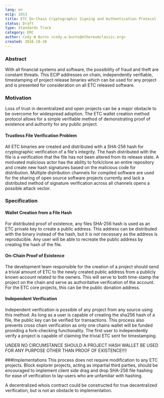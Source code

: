 ```yaml
---
lang: en
ecip: 1013
title: ETC On-Chain Cryptographic Signing and Authentication Protocol
status: Draft
type: Standards Track
category: ERC
author: Cody W Burns <cody.w.burns@ethereumclassic.org>
created: 2016-10-10
---
```


### Abstract
With all financial systems and software, the possibility of fraud and theft are constant threats.  This ECIP addresses on chain, independently verifiable, timestamping of project release binaries which can be used for any project and is presented for consideration on all ETC released software. 

### Motivation
Loss of trust in decentralized and open projects can be a major obstacle to be overcome for widespread adoption. The ETC  wallet creation method protocol allows for a simple verifiable method of demonstrating proof of existence and authority for any public project.

#### Trustless File Verification Problem
All ETC binaries are created and distributed with a SHA-256 hash for cryptographic verification of a file's integrity. The hash distributed with the file is a verification that the file has not been altered from its release state. A motivated malicious actor has the ability to fork/clone an entire repository and create new hash signatures based on the malicious code for distribution. Multiple distribution channels for compiled software are used for the sharing of open source software projects currently and lack a distributed method of signature verification across all channels opens a possible attack vector.

### Specification

#### Wallet Creation from a File Hash
For distributed proof of existence, any files SHA-256 hash is used as an ETC private key to create a public address. This address can be distributed with the binary instead of the hash, but it is not necessary as the address is reproducible. Any user will be able to recreate the public address by creating the hash of the file.  

#### On-Chain Proof of Existence

The development team responsible for the creation of a project should send a trivial amount of ETC to the newly created public address from a publicly known account related to the owners. This will serve to both time-stamp the project on the chain and serve as authoritative verification of the account. For the ETC core projects, this can be the public donation address. 

#### Independent Verification
Independent verification is possible of any project from any source using this method. As long as a user is capable of creating the sha256 hash of a file, the public key can be verified for transactions. This process also prevents cross chain verification as only one chains wallet will be funded providing a fork-checking functionality. The first user to independently verify a project is capable of claiming the trivial ETC sent for timestamping.

UNDER NO CIRCUMSTANCE SHOULD A PROJECT HASH WALLET BE USED FOR ANY PURPOSE OTHER THAN PROOF OF EXISTENCE!!!!

###Implementations
This process does not require modification to any ETC projects. Block explorer projects, acting as impartial third parties, should be encouraged to implement client side drag and drop SHA-256 file hashing for ease of verification to lay-users who are unfamiliar with hashing. 


A decentralized whois contract could be constructed for true decentralized verification, but is not an obstacle to implementation. 
